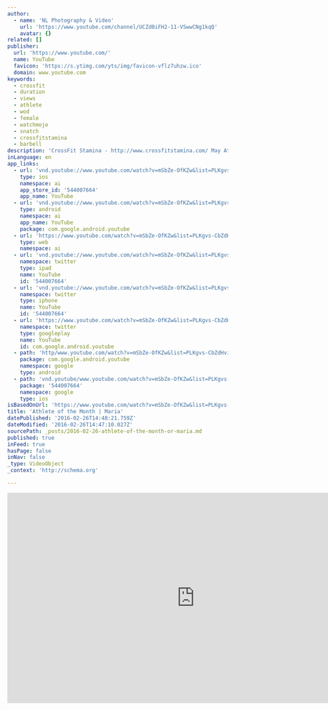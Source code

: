 ```yaml
---
author:
  - name: 'NL Photography & Video'
    url: 'https://www.youtube.com/channel/UCZd0iFH2-11-VSwwCNg1kqQ'
    avatar: {}
related: []
publisher:
  url: 'https://www.youtube.com/'
  name: YouTube
  favicon: 'https://s.ytimg.com/yts/img/favicon-vflz7uhzw.ico'
  domain: www.youtube.com
keywords:
  - crossfit
  - duration
  - views
  - athlete
  - wod
  - female
  - watchmojo
  - snatch
  - crossfitstamina
  - barbell
description: 'CrossFit Stamina - http://www.crossfitstamina.com/ May Athlete of the Month - Maria Bedolla Read moe about Maria by clicking here - http://www.crossfitstamina.com/#!May-Athlete-of-the-Month-Maria-Bedolla/czvt/5546e4e80cf2836c8813ef25'
inLanguage: en
app_links:
  - url: 'vnd.youtube://www.youtube.com/watch?v=mSbZe-OfKZw&list=PLKgvs-CbZdHviVMOEZ2-wYzL9HJWE9NKJ&index=6&feature=applinks'
    type: ios
    namespace: ai
    app_store_id: '544007664'
    app_name: YouTube
  - url: 'vnd.youtube://www.youtube.com/watch?v=mSbZe-OfKZw&list=PLKgvs-CbZdHviVMOEZ2-wYzL9HJWE9NKJ&index=6&feature=applinks'
    type: android
    namespace: ai
    app_name: YouTube
    package: com.google.android.youtube
  - url: 'https://www.youtube.com/watch?v=mSbZe-OfKZw&list=PLKgvs-CbZdHviVMOEZ2-wYzL9HJWE9NKJ&index=6&feature=applinks'
    type: web
    namespace: ai
  - url: 'vnd.youtube://www.youtube.com/watch?v=mSbZe-OfKZw&list=PLKgvs-CbZdHviVMOEZ2-wYzL9HJWE9NKJ&index=6&feature=applinks'
    namespace: twitter
    type: ipad
    name: YouTube
    id: '544007664'
  - url: 'vnd.youtube://www.youtube.com/watch?v=mSbZe-OfKZw&list=PLKgvs-CbZdHviVMOEZ2-wYzL9HJWE9NKJ&index=6&feature=applinks'
    namespace: twitter
    type: iphone
    name: YouTube
    id: '544007664'
  - url: 'https://www.youtube.com/watch?v=mSbZe-OfKZw&list=PLKgvs-CbZdHviVMOEZ2-wYzL9HJWE9NKJ&index=6'
    namespace: twitter
    type: googleplay
    name: YouTube
    id: com.google.android.youtube
  - path: 'http/www.youtube.com/watch?v=mSbZe-OfKZw&list=PLKgvs-CbZdHviVMOEZ2-wYzL9HJWE9NKJ&index=6'
    package: com.google.android.youtube
    namespace: google
    type: android
  - path: 'vnd.youtube/www.youtube.com/watch?v=mSbZe-OfKZw&list=PLKgvs-CbZdHviVMOEZ2-wYzL9HJWE9NKJ&index=6'
    package: '544007664'
    namespace: google
    type: ios
isBasedOnUrl: 'https://www.youtube.com/watch?v=mSbZe-OfKZw&list=PLKgvs-CbZdHviVMOEZ2-wYzL9HJWE9NKJ&index=6'
title: 'Athlete of the Month | Maria'
datePublished: '2016-02-26T14:48:21.759Z'
dateModified: '2016-02-26T14:47:10.027Z'
sourcePath: _posts/2016-02-26-athlete-of-the-month-or-maria.md
published: true
inFeed: true
hasPage: false
inNav: false
_type: VideoObject
_context: 'http://schema.org'

---
```

<iframe src="https://cdn.embedly.com/widgets/media.html?src=https%3A%2F%2Fwww.youtube.com%2Fembed%2Fvideoseries%3Flist%3DPLKgvs-CbZdHviVMOEZ2-wYzL9HJWE9NKJ&amp;url=https%3A%2F%2Fwww.youtube.com%2Fwatch%3Fv%3DmSbZe-OfKZw%26list%3DPLKgvs-CbZdHviVMOEZ2-wYzL9HJWE9NKJ%26index%3D6&amp;image=https%3A%2F%2Fi.ytimg.com%2Fvi%2FmSbZe-OfKZw%2Fhqdefault.jpg&amp;key=b7d04c9b404c499eba89ee7072e1c4f7&amp;type=text%2Fhtml&amp;schema=youtube" width="854" height="480" scrolling="no" frameborder="0" allowfullscreen="allowfullscreen" style=""></iframe>